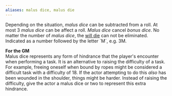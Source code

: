 ```yaml
---
aliases: malus dice, malus die
---
```

   
Depending on the situation, *malus dice* can be subtracted from a roll. At most 3 *malus dice* can be affect a roll. *Malus dice* cancel *bonus dice*. No matter the number of _malus dice_, the [will die](../Rolling%20Dice/Wild%20Die.md) can not be eliminated. Indicated as a number followed by the letter ´M´, e.g. 3M.   
   
**For the GM**   
Malus dice represents any form of hindrance that the player's encounter when performing a task. It is an alternative to raising the difficulty of a task. For example, freeing oneself when bound by ropes might be considered a difficult task with a difficulty of 18. If the actor attempting to do this _also_ has been wounded in the shoulder, things might be harder. Instead of raising the difficulty, give the actor a malus dice or two to represent this extra hindrance.